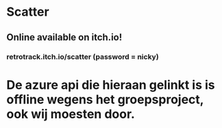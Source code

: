 # Scatter
## Online available on itch.io!
### retrotrack.itch.io/scatter (password = nicky)


# De azure api die hieraan gelinkt is is offline wegens het groepsproject, ook wij moesten door.
